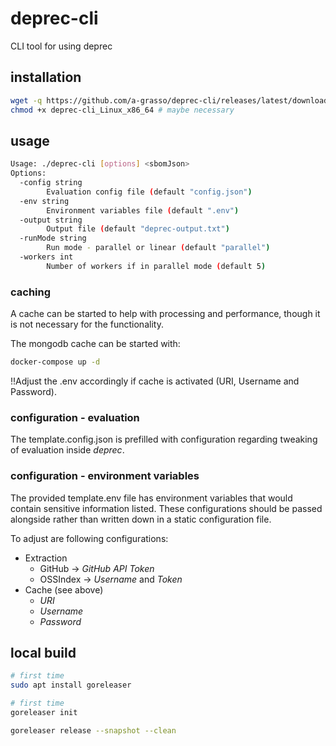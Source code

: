 # deprec-cli
CLI tool for using deprec

## installation

```bash
wget -q https://github.com/a-grasso/deprec-cli/releases/latest/download/deprec-cli_Linux_x86_64
chmod +x deprec-cli_Linux_x86_64 # maybe necessary
```

## usage

```bash
Usage: ./deprec-cli [options] <sbomJson>                                         
Options:                                                                             
  -config string                                                                     
        Evaluation config file (default "config.json")                               
  -env string                                                                        
        Environment variables file (default ".env")                                  
  -output string                                                                     
        Output file (default "deprec-output.txt")                                    
  -runMode string                                                                    
        Run mode - parallel or linear (default "parallel")                           
  -workers int                                                                       
        Number of workers if in parallel mode (default 5)    
```

### caching

A cache can be started to help with processing and performance, though it is not necessary for the functionality.

The mongodb cache can be started with:
```bash
docker-compose up -d
```
!!Adjust the .env accordingly if cache is activated (URI, Username and Password).

### configuration - evaluation

The template.config.json is prefilled with configuration regarding tweaking of evaluation inside _deprec_.

### configuration - environment variables
The provided template.env file has environment variables that would contain sensitive information listed. These configurations should be passed alongside rather than written down in a static configuration file.

To adjust are following configurations:
- Extraction
  - GitHub -> _GitHub API Token_
  - OSSIndex -> _Username_ and _Token_
- Cache (see above)
  - _URI_
  - _Username_
  - _Password_

## local build

```bash
# first time
sudo apt install goreleaser

# first time
goreleaser init

goreleaser release --snapshot --clean
```
